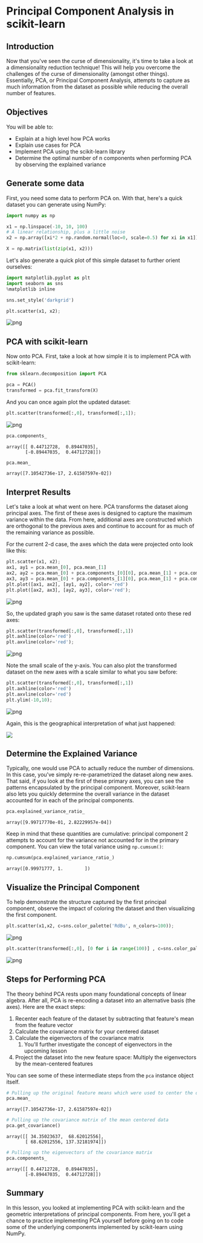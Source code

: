 # Principal Component Analysis in scikit-learn

## Introduction

Now that you've seen the curse of dimensionality, it's time to take a look at a dimensionality reduction technique! This will help you overcome the challenges of the curse of dimensionality (amongst other things). Essentially, PCA, or Principal Component Analysis, attempts to capture as much information from the dataset as possible while reducing the overall number of features.

## Objectives

You will be able to:

- Explain at a high level how PCA works 
- Explain use cases for PCA 
- Implement PCA using the scikit-learn library 
- Determine the optimal number of n components when performing PCA by observing the explained variance 


## Generate some data

First, you need some data to perform PCA on. With that, here's a quick dataset you can generate using NumPy:


```python
import numpy as np

x1 = np.linspace(-10, 10, 100)
# A linear relationship, plus a little noise
x2 = np.array([xi*2 + np.random.normal(loc=0, scale=0.5) for xi in x1]) 

X = np.matrix(list(zip(x1, x2)))
```

Let's also generate a quick plot of this simple dataset to further orient ourselves:


```python
import matplotlib.pyplot as plt
import seaborn as sns
%matplotlib inline

sns.set_style('darkgrid')

plt.scatter(x1, x2);
```


![png](index_files/index_3_0.png)


## PCA with scikit-learn

Now onto PCA. First, take a look at how simple it is to implement PCA with scikit-learn:


```python
from sklearn.decomposition import PCA

pca = PCA()
transformed = pca.fit_transform(X)
```

And you can once again plot the updated dataset:


```python
plt.scatter(transformed[:,0], transformed[:,1]);
```


![png](index_files/index_7_0.png)



```python
pca.components_
```




    array([[ 0.44712728,  0.89447035],
           [-0.89447035,  0.44712728]])




```python
pca.mean_
```




    array([7.10542736e-17, 2.61587597e-02])



## Interpret Results

Let's take a look at what went on here. PCA transforms the dataset along principal axes. The first of these axes is designed to capture the maximum variance within the data. From here, additional axes are constructed which are orthogonal to the previous axes and continue to account for as much of the remaining variance as possible.

For the current 2-d case, the axes which the data were projected onto look like this:


```python
plt.scatter(x1, x2);
ax1, ay1 = pca.mean_[0], pca.mean_[1]
ax2, ay2 = pca.mean_[0] + pca.components_[0][0], pca.mean_[1] + pca.components_[0][1]
ax3, ay3 = pca.mean_[0] + pca.components_[1][0], pca.mean_[1] + pca.components_[1][1]
plt.plot([ax1, ax2], [ay1, ay2], color='red')
plt.plot([ax2, ax3], [ay2, ay3], color='red');
```


![png](index_files/index_11_0.png)


So, the updated graph you saw is the same dataset rotated onto these red axes:


```python
plt.scatter(transformed[:,0], transformed[:,1])
plt.axhline(color='red')
plt.axvline(color='red');
```


![png](index_files/index_13_0.png)


Note the small scale of the y-axis. You can also plot the transformed dataset on the new axes with a scale similar to what you saw before:


```python
plt.scatter(transformed[:,0], transformed[:,1])
plt.axhline(color='red')
plt.axvline(color='red')
plt.ylim(-10,10);
```


![png](index_files/index_15_0.png)


Again, this is the geographical interpretation of what just happened:  

<img src="images/inhouse_pca.png">

## Determine the Explained Variance

Typically, one would use PCA to actually reduce the number of dimensions. In this case, you've simply re-re-parametrized the dataset along new axes. That said, if you look at the first of these primary axes, you can see the patterns encapsulated by the principal component. Moreover, scikit-learn also lets you quickly determine the overall variance in the dataset accounted for in each of the principal components.


```python
pca.explained_variance_ratio_
```




    array([9.99717770e-01, 2.82229957e-04])



Keep in mind that these quantities are cumulative: principal component 2 attempts to account for the variance not accounted for in the primary component. You can view the total variance using `np.cumsum()`:


```python
np.cumsum(pca.explained_variance_ratio_)
```




    array([0.99971777, 1.        ])



## Visualize the Principal Component

To help demonstrate the structure captured by the first principal component, observe the impact of coloring the dataset and then visualizing the first component.


```python
plt.scatter(x1,x2, c=sns.color_palette('RdBu', n_colors=100));
```


![png](index_files/index_22_0.png)



```python
plt.scatter(transformed[:,0], [0 for i in range(100)] , c=sns.color_palette('RdBu', n_colors=100));
```


![png](index_files/index_23_0.png)


## Steps for Performing PCA

The theory behind PCA rests upon many foundational concepts of linear algebra. After all, PCA is re-encoding a dataset into an alternative basis (the axes). Here are the exact steps:

1. Recenter each feature of the dataset by subtracting that feature's mean from the feature vector
2. Calculate the covariance matrix for your centered dataset
3. Calculate the eigenvectors of the covariance matrix
    1. You'll further investigate the concept of eigenvectors in the upcoming lesson
4. Project the dataset into the new feature space: Multiply the eigenvectors by the mean-centered features

You can see some of these intermediate steps from the `pca` instance object itself. 


```python
# Pulling up the original feature means which were used to center the data
pca.mean_ 
```




    array([7.10542736e-17, 2.61587597e-02])




```python
# Pulling up the covariance matrix of the mean centered data
pca.get_covariance() 
```




    array([[ 34.35023637,  68.62012556],
           [ 68.62012556, 137.32181974]])




```python
# Pulling up the eigenvectors of the covariance matrix
pca.components_ 
```




    array([[ 0.44712728,  0.89447035],
           [-0.89447035,  0.44712728]])



##  Summary
In this lesson, you looked at implementing PCA with scikit-learn and the geometric interpretations of principal components. From here, you'll get a chance to practice implementing PCA yourself before going on to code some of the underlying components implemented by scikit-learn using NumPy.
